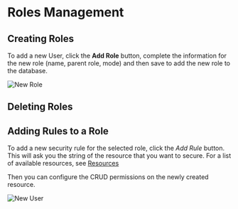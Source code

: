 

# Roles Management

## Creating Roles

To add a new User, click the **Add Role** button, complete the information for the new role
(name, parent role, mode) and then save to add the new role to the database.

![New Role](../images/newRole.png)


## Deleting Roles

## Adding Rules to a Role

To add a new security rule for the selected role, click the *Add Rule* button.
This will ask you the string of the resource that you want to secure. For a list of 
available resources, see [Resources](../gettingstarted/Database-Security.md#resources)

Then you can configure the CRUD permissions on the newly created resource.


![New User](../images/newRule.png)
